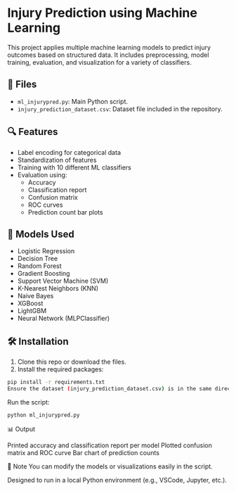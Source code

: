 # Injury Prediction using Machine Learning

This project applies multiple machine learning models to predict injury outcomes based on structured data. It includes preprocessing, model training, evaluation, and visualization for a variety of classifiers.

## 📁 Files

- `ml_injurypred.py`: Main Python script.
- `injury_prediction_dataset.csv`: Dataset file included in the repository.

## 🔍 Features

- Label encoding for categorical data
- Standardization of features
- Training with 10 different ML classifiers
- Evaluation using:
  - Accuracy
  - Classification report
  - Confusion matrix
  - ROC curves
  - Prediction count bar plots

## 🧠 Models Used

- Logistic Regression
- Decision Tree
- Random Forest
- Gradient Boosting
- Support Vector Machine (SVM)
- K-Nearest Neighbors (KNN)
- Naive Bayes
- XGBoost
- LightGBM
- Neural Network (MLPClassifier)

## 🛠️ Installation

1. Clone this repo or download the files.
2. Install the required packages:

```bash
pip install -r requirements.txt
Ensure the dataset (injury_prediction_dataset.csv) is in the same directory as the script or update the file path in the script.
```
Run the script:

```bash
python ml_injurypred.py
```
📊 Output

Printed accuracy and classification report per model
Plotted confusion matrix and ROC curve
Bar chart of prediction counts

📌 Note
You can modify the models or visualizations easily in the script.

Designed to run in a local Python environment (e.g., VSCode, Jupyter, etc.).
